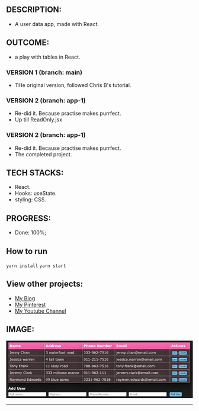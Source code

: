 
## DESCRIPTION:
- A user data app, made with React.

## OUTCOME:
- a play with tables in React.
### VERSION 1 (branch: main)
- THe original version, followed Chris B's tutorial.
### VERSION 2 (branch: app-1) 
- Re-did it. Because practise makes purrfect.
- Up till ReadOnly.jsx
### VERSION 2 (branch: app-1) 
- Re-did it. Because practise makes purrfect.
- The completed project.

## TECH STACKS:
- React.
- Hooks: useState.
- styling: CSS.

## PROGRESS:
- Done: 100%;

## How to run
`yarn install`
`yarn start`


## View other projects:
- [My Blog](https://hashnode.com/@marizoo)
- [My Pinterest](https://pin.it/16vGwjy)
- [My Youtube Channel](https://www.youtube.com/channel/UCfkbnM9WvHD3mjecBiGHCBQ/playlists)


## IMAGE:
![Screenshot of the App](./screenshots/63.react-table.jpg)

-------